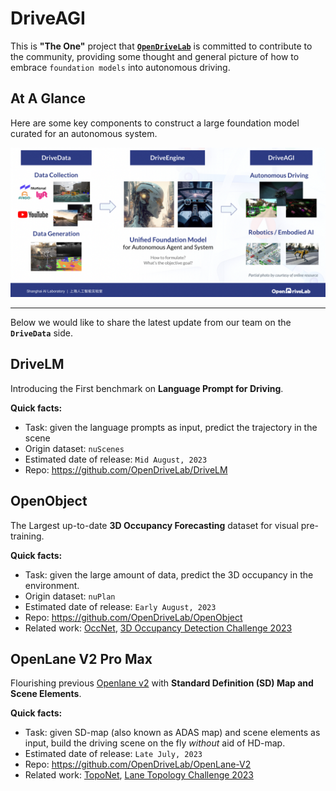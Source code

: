 # DriveAGI
This is **"The One"** project that [**`OpenDriveLab`**](https://opendrivelab.com/) is committed to contribute to the community, providing some thought and general picture of how to embrace `foundation models` into autonomous driving.

## At A Glance

Here are some key components to construct a large foundation model curated for an autonomous system.

![overview](assets/overview.png "overview")

---
Below we would like to share the latest update from our team on the **`DriveData`** side.

## DriveLM
Introducing the First benchmark on **Language Prompt for Driving**.

**Quick facts:**
- Task: given the language prompts as input, predict the trajectory in the scene
- Origin dataset: `nuScenes`
- Estimated date of release: `Mid August, 2023`
- Repo: https://github.com/OpenDriveLab/DriveLM 

## OpenObject
The Largest up-to-date **3D Occupancy Forecasting** dataset for visual pre-training.

**Quick facts:**
- Task: given the large amount of data, predict the 3D occupancy in the environment. 
- Origin dataset: `nuPlan`
- Estimated date of release: `Early August, 2023`
- Repo: https://github.com/OpenDriveLab/OpenObject 
- Related work: [OccNet](https://github.com/OpenDriveLab/OccNet), [3D Occupancy Detection Challenge 2023](https://opendrivelab.com/AD23Challenge.html#3d_occupancy_prediction) 

## OpenLane V2 Pro Max
Flourishing previous [Openlane v2](https://github.com/OpenDriveLab/OpenLane-V2) with **Standard Definition (SD) Map and Scene Elements**.

**Quick facts:**
- Task: given SD-map (also known as ADAS map) and scene elements as input, build the driving scene on the fly _without_ aid of HD-map. 
- Estimated date of release: `Late July, 2023`
- Repo: https://github.com/OpenDriveLab/OpenLane-V2
- Related work: [TopoNet](https://github.com/OpenDriveLab/TopoNet), [Lane Topology Challenge 2023](https://opendrivelab.com/AD23Challenge.html#openlane_topology) 

